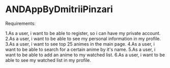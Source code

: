 # ANDAppByDmitriiPinzari

Requirements:

1.As a user, i want to be able to register, so i can have my private account.
2.As a user, i want to be able to see my personal information in my profile.
3.As a user, i want to see top 25 animes in the main page.
4.As a user, i want to be able to search for a certain anime by it's name.
5.As a user, i want to be able to add an anime to my watched list.
6.As a user, i want to be able to see my watched list in my profile.





